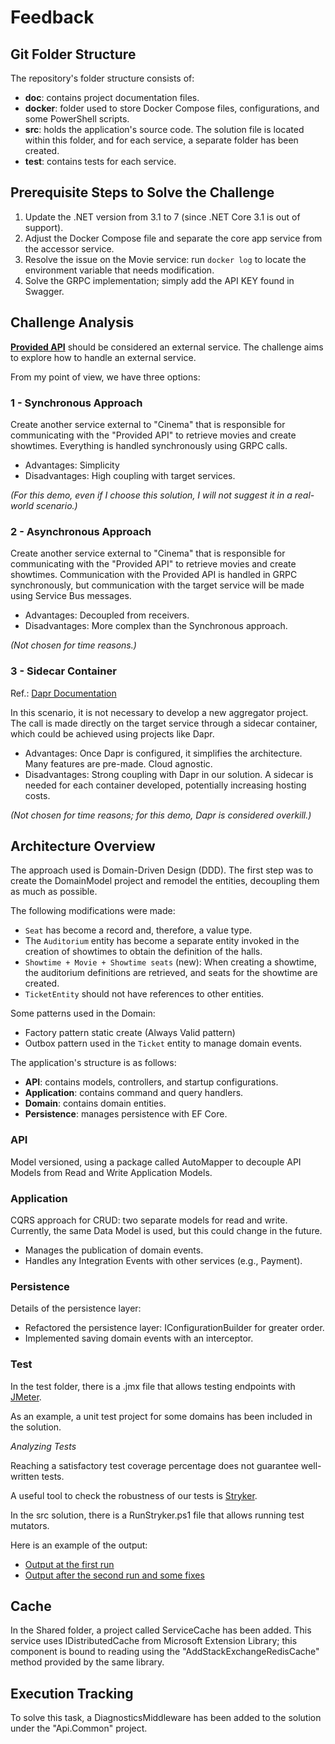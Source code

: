# Feedback

## Git Folder Structure

The repository's folder structure consists of:

- **doc**: contains project documentation files.
- **docker**: folder used to store Docker Compose files, configurations, and some PowerShell scripts.
- **src**: holds the application's source code. The solution file is located within this folder, and for each service, a separate folder has been created.
- **test**: contains tests for each service.

## Prerequisite Steps to Solve the Challenge

1. Update the .NET version from 3.1 to 7 (since .NET Core 3.1 is out of support).
2. Adjust the Docker Compose file and separate the core app service from the accessor service.
3. Resolve the issue on the Movie service: run `docker log` to locate the environment variable that needs modification.
4. Solve the GRPC implementation; simply add the API KEY found in Swagger.

## Challenge Analysis 

**[Provided API](http://localhost:7172/swagger/index.html)** should be considered an external service. The challenge aims to explore how to handle an external service.

From my point of view, we have three options:

### 1 - Synchronous Approach

Create another service external to "Cinema" that is responsible for communicating with the "Provided API" to retrieve movies and create showtimes. Everything is handled synchronously using GRPC calls.

- Advantages: Simplicity
- Disadvantages: High coupling with target services.

*(For this demo, even if I choose this solution, I will not suggest it in a real-world scenario.)*

### 2 - Asynchronous Approach

Create another service external to "Cinema" that is responsible for communicating with the "Provided API" to retrieve movies and create showtimes. Communication with the Provided API is handled in GRPC synchronously, but communication with the target service will be made using Service Bus messages.

- Advantages: Decoupled from receivers.
- Disadvantages: More complex than the Synchronous approach.

*(Not chosen for time reasons.)*

### 3 - Sidecar Container

Ref.: [Dapr Documentation](https://docs.dapr.io/developing-applications/building-blocks/service-invocation/howto-invoke-non-dapr-endpoints/)

In this scenario, it is not necessary to develop a new aggregator project. The call is made directly on the target service through a sidecar container, which could be achieved using projects like Dapr.

- Advantages: Once Dapr is configured, it simplifies the architecture. Many features are pre-made. Cloud agnostic.
- Disadvantages: Strong coupling with Dapr in our solution. A sidecar is needed for each container developed, potentially increasing hosting costs.

*(Not chosen for time reasons; for this demo, Dapr is considered overkill.)*

## Architecture Overview

The approach used is Domain-Driven Design (DDD).
The first step was to create the DomainModel project and remodel the entities, decoupling them as much as possible.

The following modifications were made:

- `Seat` has become a record and, therefore, a value type.
- The `Auditorium` entity has become a separate entity invoked in the creation of showtimes to obtain the definition of the halls.
- `Showtime + Movie + Showtime seats` (new): When creating a showtime, the auditorium definitions are retrieved, and seats for the showtime are created.
- `TicketEntity` should not have references to other entities.

Some patterns used in the Domain:

- Factory pattern static create (Always Valid pattern)
- Outbox pattern used in the `Ticket` entity to manage domain events.

The application's structure is as follows:

- **API**: contains models, controllers, and startup configurations.
- **Application**: contains command and query handlers.
- **Domain**: contains domain entities.
- **Persistence**: manages persistence with EF Core.

### API

Model versioned, using a package called AutoMapper to decouple API Models from Read and Write Application Models.

### Application

CQRS approach for CRUD: two separate models for read and write.
Currently, the same Data Model is used, but this could change in the future.

- Manages the publication of domain events.
- Handles any Integration Events with other services (e.g., Payment).

### Persistence

Details of the persistence layer:
- Refactored the persistence layer: IConfigurationBuilder for greater order.
- Implemented saving domain events with an interceptor.

### Test

In the test folder, there is a .jmx file that allows testing endpoints with [JMeter](https://jmeter.apache.org/).

As an example, a unit test project for some domains has been included in the solution.

*Analyzing Tests*

Reaching a satisfactory test coverage percentage does not guarantee well-written tests.

A useful tool to check the robustness of our tests is [Stryker](https://stryker-mutator.io/).

In the src solution, there is a RunStryker.ps1 file that allows running test mutators.

Here is an example of the output:

- [Output at the first run](docs\mutation-report.FirstRun.html)
- [Output after the second run and some fixes](docs\mutation-report.SecondRun.html)

## Cache

In the Shared folder, a project called ServiceCache has been added.
This service uses IDistributedCache from Microsoft Extension Library; this component is bound to reading using the "AddStackExchangeRedisCache" method provided by the same library.

## Execution Tracking

To solve this task, a DiagnosticsMiddleware has been added to the solution under the "Api.Common" project.
